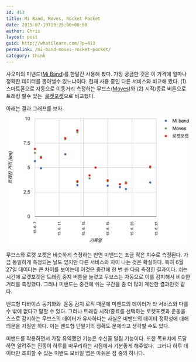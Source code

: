 ```yaml
---
id: 413
title: Mi Band, Moves, Rocket Pocket
date: 2015-07-19T19:25:06+00:00
author: Chris
layout: post
guid: http://whatilearn.com/?p=413
permalink: /mi-band-moves-rocket-pocket/
category: think
---
```


샤오미의 미밴드(<a href="http://www.mi.com/my/miband/">Mi Band</a>)를 한달간 사용해 봤다. 가장 궁금한 것은 이 가격에 얼마나 정확한 데이터를 뽑아낼수 있느냐이다. 현재 사용 중인 다른 서비스와 비교해 봤다. (1) 스마트폰으로 자동으로 이동거리 측정하는 무브스(<a href="https://www.moves-app.com/">Moves</a>)와 (2) 시작/종료 버튼으로 트래킹 할수 있는  <a href="http://www.poketroket.co/">로켓포켓</a>으로 비교했다.

아래는 결과 그래프를 보자.

![moves graph](/assets/imgs/2015/moves-graph.png)

무브스와 로켓 포켓은 비슷하게 측정하는 반면 미밴드는 조금 적은 치수로 측정된다. 가끔 동일하게 측정되는 날도 있지만 다른 서비스와 차이 나는 것은 확실하다. 특히 6월 27일 데이터는 큰 차이를 보이는데 이것은 중간에 한 번 쉰 다음 측정한 결과이다. 쉬는 시간에 로켓포켓은 트래킹 중지 버튼을 눌렀고 무브스는 자동으로 이를 감지해서 비슷한 거리를 측정했다. 그러나 미밴드는 중간에 쉬는 구간을 좀 더 많이 계산한 결과인것 같다.

밴드형 디바이스 동기화와  운동 감지 로직 때문에 미밴드의 데이터가 타 서비스와 다를수 밖에 없다고 말할 수 있다. 그러나 트래킹 시작/종료를 선택하는 로켓포켓과 운동을 스스로 감지하는 무브스의 데이터가 유사하다는 사실은 미밴드의 데이터 정확성에 대해 의문을 가질만 하다. 이는 밴드형 단말기의 정확도 문제라고 생각할 수도 있다.

미밴드를 착용하면서 가장 유익했던 기능은 수신콜 알림 기능이다. 또한 목표치에 도달하면 알려주는 진동이 하루를 마무리하는 시점에서 기분좋게 해주었다.  그러나 하루 데이터만 조회할 수 있는 미밴드 모바일 앱은 아쉬운 점 중의 하나다.

